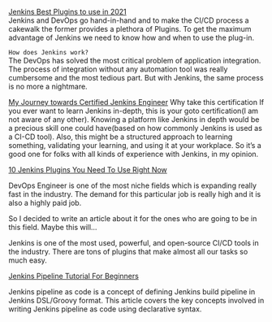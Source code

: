 [Jenkins Best Plugins to use in 2021](https://medium.com/devopscurry/devops-2021-the-best-jenkins-plugins-to-have-in-2021-b015189a19b5)<br>
Jenkins and DevOps go hand-in-hand and to make the CI/CD process a cakewalk the former provides a plethora of Plugins. To get the maximum advantage of Jenkins we need to know how and when to use the plug-in.<br>

```How does Jenkins work?```<br>
The DevOps has solved the most critical problem of application integration. The process of integration without any automation tool was really cumbersome and the most tedious part. But with Jenkins, the same process is no more a nightmare.

[My Journey towards Certified Jenkins Engineer](https://sandeepbaldawa.medium.com/my-journey-toward-certified-jenkins-engineer-58e065a164f7)
Why take this certification
If you ever want to learn Jenkins in-depth, this is your goto certification(I am not aware of any other). Knowing a platform like Jenkins in depth would be a precious skill one could have(based on how commonly Jenkins is used as a CI-CD tool). Also, this might be a structured approach to learning something, validating your learning, and using it at your workplace. So it’s a good one for folks with all kinds of experience with Jenkins, in my opinion.

[10 Jenkins Plugins You Need To Use Right Now](https://faun.pub/10-jenkins-plugins-you-need-to-use-right-now-da526f6398b)

DevOps Engineer is one of the most niche fields which is expanding really fast in the industry. The demand for this particular job is really high and it is also a highly paid job.

So I decided to write an article about it for the ones who are going to be in this field. Maybe this will…

Jenkins is one of the most used, powerful, and open-source CI/CD tools in the industry. There are tons of plugins that make almost all our tasks so much easy.

[Jenkins Pipeline Tutorial For Beginners](https://devopscube.com/jenkins-pipeline-as-code/)

Jenkins pipeline as code is a concept of defining Jenkins build pipeline in Jenkins DSL/Groovy format. This article covers the key concepts involved in writing Jenkins pipeline as code using declarative syntax.

